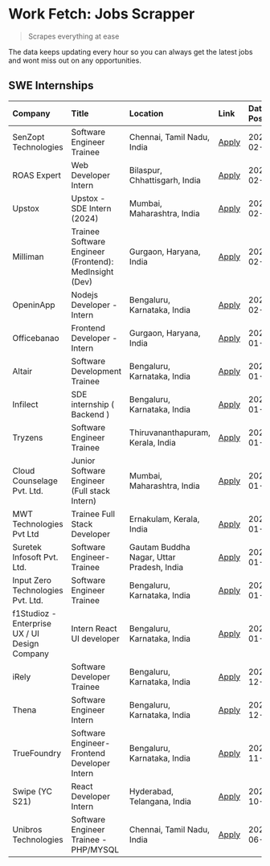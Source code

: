 # Work Fetch: Jobs Scrapper
> Scrapes everything at ease

The data keeps updating every hour so you can always get the latest jobs and wont miss out on any opportunities.

## SWE Internships
<!--START_SECTION:workfetch-->
| Company                                       | Title                                                  | Location                                  | Link                                                                                                                                                                                                                                                                         | Date Posted   |
|:----------------------------------------------|:-------------------------------------------------------|:------------------------------------------|:-----------------------------------------------------------------------------------------------------------------------------------------------------------------------------------------------------------------------------------------------------------------------------|:--------------|
| SenZopt Technologies                          | Software Engineer Trainee                              | Chennai, Tamil Nadu, India                | [Apply](https://in.linkedin.com/jobs/view/software-engineer-trainee-at-senzopt-technologies-3827686880?refId=3vDcfp%2FtG%2F31CWk8ccMgYw%3D%3D&trackingId=lGbLDfQivXZRSvABHAdAxg%3D%3D&position=7&pageNum=0&trk=public_jobs_jserp-result_search-card)                         | 2024-02-12    |
| ROAS Expert                                   | Web Developer Intern                                   | Bilaspur, Chhattisgarh, India             | [Apply](https://in.linkedin.com/jobs/view/web-developer-intern-at-roas-expert-3828189292?refId=3vDcfp%2FtG%2F31CWk8ccMgYw%3D%3D&trackingId=%2Fk0GSi%2BZuHHc38zpdvg9uw%3D%3D&position=11&pageNum=0&trk=public_jobs_jserp-result_search-card)                                  | 2024-02-12    |
| Upstox                                        | Upstox - SDE Intern (2024)                             | Mumbai, Maharashtra, India                | [Apply](https://in.linkedin.com/jobs/view/upstox-sde-intern-2024-at-upstox-3826556183?refId=3vDcfp%2FtG%2F31CWk8ccMgYw%3D%3D&trackingId=I2ZLnrS56MYMBoRKCPekOQ%3D%3D&position=5&pageNum=0&trk=public_jobs_jserp-result_search-card)                                          | 2024-02-10    |
| Milliman                                      | Trainee Software Engineer (Frontend): MedInsight (Dev) | Gurgaon, Haryana, India                   | [Apply](https://in.linkedin.com/jobs/view/trainee-software-engineer-frontend-medinsight-dev-at-milliman-3792874280?refId=3vDcfp%2FtG%2F31CWk8ccMgYw%3D%3D&trackingId=xIww9CS58u%2FfTuH0yvw7zA%3D%3D&position=17&pageNum=0&trk=public_jobs_jserp-result_search-card)          | 2024-02-09    |
| OpeninApp                                     | Nodejs Developer - Intern                              | Bengaluru, Karnataka, India               | [Apply](https://in.linkedin.com/jobs/view/nodejs-developer-intern-at-openinapp-3822599762?refId=3vDcfp%2FtG%2F31CWk8ccMgYw%3D%3D&trackingId=hL43EO9PSGxhJVDXtnQvTw%3D%3D&position=21&pageNum=0&trk=public_jobs_jserp-result_search-card)                                     | 2024-02-05    |
| Officebanao                                   | Frontend Developer - Intern                            | Gurgaon, Haryana, India                   | [Apply](https://in.linkedin.com/jobs/view/frontend-developer-intern-at-officebanao-3822614063?refId=3vDcfp%2FtG%2F31CWk8ccMgYw%3D%3D&trackingId=HS96SN1AZjQswR2capwKQQ%3D%3D&position=8&pageNum=0&trk=public_jobs_jserp-result_search-card)                                  | 2024-01-31    |
| Altair                                        | Software Development Trainee                           | Bengaluru, Karnataka, India               | [Apply](https://in.linkedin.com/jobs/view/software-development-trainee-at-altair-3817606202?refId=3vDcfp%2FtG%2F31CWk8ccMgYw%3D%3D&trackingId=ECGTETuzOD8aBHUF%2BLO8PQ%3D%3D&position=12&pageNum=0&trk=public_jobs_jserp-result_search-card)                                 | 2024-01-31    |
| Infilect                                      | SDE internship ( Backend )                             | Bengaluru, Karnataka, India               | [Apply](https://in.linkedin.com/jobs/view/sde-internship-backend-at-infilect-3815120558?refId=3vDcfp%2FtG%2F31CWk8ccMgYw%3D%3D&trackingId=2O6Zgcu79CS3EOCUgUjh%2BQ%3D%3D&position=22&pageNum=0&trk=public_jobs_jserp-result_search-card)                                     | 2024-01-25    |
| Tryzens                                       | Software Engineer Trainee                              | Thiruvananthapuram, Kerala, India         | [Apply](https://in.linkedin.com/jobs/view/software-engineer-trainee-at-tryzens-3809363491?refId=3vDcfp%2FtG%2F31CWk8ccMgYw%3D%3D&trackingId=AAZnUZzbz5q5NQz2w021ng%3D%3D&position=18&pageNum=0&trk=public_jobs_jserp-result_search-card)                                     | 2024-01-18    |
| Cloud Counselage Pvt. Ltd.                    | Junior Software Engineer (Full stack Intern)           | Mumbai, Maharashtra, India                | [Apply](https://in.linkedin.com/jobs/view/junior-software-engineer-full-stack-intern-at-cloud-counselage-pvt-ltd-3803132814?refId=3vDcfp%2FtG%2F31CWk8ccMgYw%3D%3D&trackingId=kofgEoRX%2BhgjY6Iv2AwXAg%3D%3D&position=24&pageNum=0&trk=public_jobs_jserp-result_search-card) | 2024-01-11    |
| MWT Technologies Pvt Ltd                      | Trainee Full Stack Developer                           | Ernakulam, Kerala, India                  | [Apply](https://in.linkedin.com/jobs/view/trainee-full-stack-developer-at-mwt-technologies-pvt-ltd-3800921715?refId=3vDcfp%2FtG%2F31CWk8ccMgYw%3D%3D&trackingId=zUQDNkZnRD%2BhKol9JHVVkg%3D%3D&position=2&pageNum=0&trk=public_jobs_jserp-result_search-card)                | 2024-01-09    |
| Suretek Infosoft Pvt. Ltd.                    | Software Engineer-Trainee                              | Gautam Buddha Nagar, Uttar Pradesh, India | [Apply](https://in.linkedin.com/jobs/view/software-engineer-trainee-at-suretek-infosoft-pvt-ltd-3800934643?refId=3vDcfp%2FtG%2F31CWk8ccMgYw%3D%3D&trackingId=gWREwGiWCKvVc0TATsEMGg%3D%3D&position=6&pageNum=0&trk=public_jobs_jserp-result_search-card)                     | 2024-01-09    |
| Input Zero Technologies Pvt. Ltd.             | Software Engineer Trainee                              | Bengaluru, Karnataka, India               | [Apply](https://in.linkedin.com/jobs/view/software-engineer-trainee-at-input-zero-technologies-pvt-ltd-3800927643?refId=3vDcfp%2FtG%2F31CWk8ccMgYw%3D%3D&trackingId=ckRHXosNqtZ6hcLaebbtTA%3D%3D&position=25&pageNum=0&trk=public_jobs_jserp-result_search-card)             | 2024-01-09    |
| f1Studioz - Enterprise UX / UI Design Company | Intern React UI developer                              | Bengaluru, Karnataka, India               | [Apply](https://in.linkedin.com/jobs/view/intern-react-ui-developer-at-f1studioz-enterprise-ux-ui-design-company-3796354738?refId=3vDcfp%2FtG%2F31CWk8ccMgYw%3D%3D&trackingId=MpBzRdmC0FjUd4cgxtBv6A%3D%3D&position=4&pageNum=0&trk=public_jobs_jserp-result_search-card)    | 2024-01-08    |
| iRely                                         | Software Developer Trainee                             | Bengaluru, Karnataka, India               | [Apply](https://in.linkedin.com/jobs/view/software-developer-trainee-at-irely-3801577534?refId=3vDcfp%2FtG%2F31CWk8ccMgYw%3D%3D&trackingId=xHJU3QDBUz0Ed7KGYc%2B3jg%3D%3D&position=9&pageNum=0&trk=public_jobs_jserp-result_search-card)                                     | 2023-12-22    |
| Thena                                         | Software Engineer Intern                               | Bengaluru, Karnataka, India               | [Apply](https://in.linkedin.com/jobs/view/software-engineer-intern-at-thena-3778731751?refId=3vDcfp%2FtG%2F31CWk8ccMgYw%3D%3D&trackingId=zROSBk%2BYaqYTqB6ADvfOCw%3D%3D&position=16&pageNum=0&trk=public_jobs_jserp-result_search-card)                                      | 2023-12-05    |
| TrueFoundry                                   | Software Engineer- Frontend Developer Intern           | Bengaluru, Karnataka, India               | [Apply](https://in.linkedin.com/jobs/view/software-engineer-frontend-developer-intern-at-truefoundry-3790095058?refId=3vDcfp%2FtG%2F31CWk8ccMgYw%3D%3D&trackingId=p7WtqloFwqVntqc%2BBFKAzQ%3D%3D&position=13&pageNum=0&trk=public_jobs_jserp-result_search-card)             | 2023-11-24    |
| Swipe (YC S21)                                | React Developer Intern                                 | Hyderabad, Telangana, India               | [Apply](https://in.linkedin.com/jobs/view/react-developer-intern-at-swipe-yc-s21-3737600089?refId=3vDcfp%2FtG%2F31CWk8ccMgYw%3D%3D&trackingId=7BsTw4Q8IonOwloECdj%2F0Q%3D%3D&position=19&pageNum=0&trk=public_jobs_jserp-result_search-card)                                 | 2023-10-13    |
| Unibros Technologies                          | Software Engineer Trainee - PHP/MYSQL                  | Chennai, Tamil Nadu, India                | [Apply](https://in.linkedin.com/jobs/view/software-engineer-trainee-php-mysql-at-unibros-technologies-3656599241?refId=3vDcfp%2FtG%2F31CWk8ccMgYw%3D%3D&trackingId=%2FOdayOXUHdGdiW7x11dZPg%3D%3D&position=10&pageNum=0&trk=public_jobs_jserp-result_search-card)            | 2023-06-12    |
<!--END_SECTION:workfetch-->
